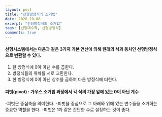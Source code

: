 ```yaml
---
layout: post
title: "선형방정식의 소거법"
date: 2020-10-08
excerpt: "선형방정식의 소거법"
tags: [선형대수학, 선형방정식]
comments: true
---
```

#### 선형시스템에서는 다음과 같은 3가지 기본 연산에 의해 원래의 식과 동치인 선형방정식으로 변환할 수 있다.
1. 한 방정식에 0이 아닌 수를 곱한다.
2. 방정식들의 위치를 서로 교환한다.
3. 한 방정식에 0이 아닌 상수를 곱하여 다른 방정식에 더한다.

#### 피벗(pivot) : 가우스 소거법 과정에서 각 식의 가장 앞에 있는 0이 아닌 계수
-피벗은 중심축을 의미한다.
-피벗을 중심으로 그 아래와 위에 있는 변수들을 소거하는 중요한 역할을 한다.
-피벗은 1과 같은 간단한 수로 설정하는 것이 좋다.
